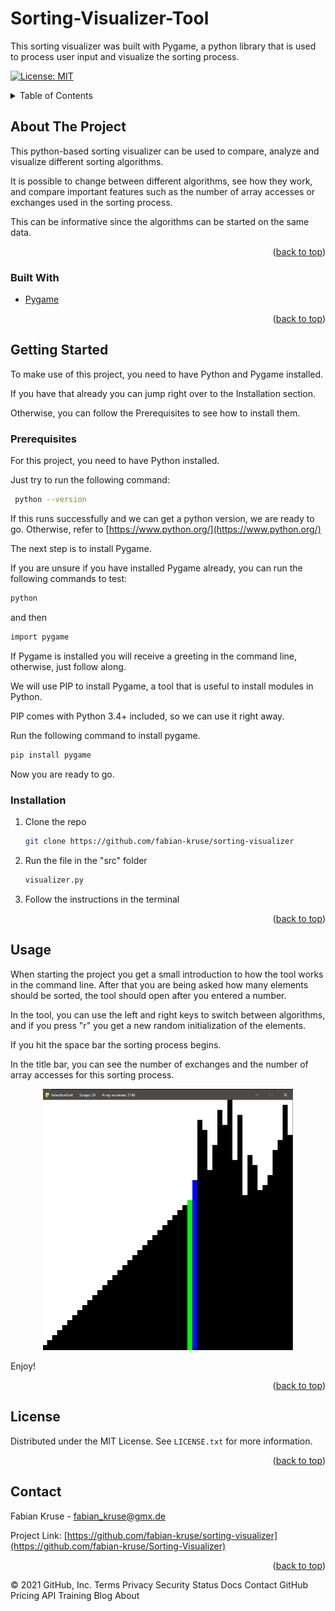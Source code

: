 # Sorting-Visualizer-Tool

This sorting visualizer was built with Pygame, a python library that is used to process user input and visualize the sorting process.
 
   
<div id="top"></div>


[![License: MIT](https://img.shields.io/badge/License-MIT-yellow.svg)](https://opensource.org/licenses/MIT)


<!-- TABLE OF CONTENTS -->
<details>
  <summary>Table of Contents</summary>
  <ol>
    <li>
      <a href="#about-the-project">About The Project</a>
      <ul>
        <li><a href="#built-with">Built With</a></li>
      </ul>
    </li>
    <li>
      <a href="#getting-started">Getting Started</a>
      <ul>
        <li><a href="#prerequisites">Prerequisites</a></li>
        <li><a href="#installation">Installation</a></li>
      </ul>
    </li>
    <li><a href="#license">License</a></li>
    <li><a href="#contact">Contact</a></li>
  </ol>
</details>



<!-- ABOUT THE PROJECT -->
## About The Project

This python-based sorting visualizer can be used to compare, analyze and visualize different sorting algorithms.

It is possible to change between different algorithms, see how they work, and compare important features such as the number of array accesses or exchanges used in the sorting process.

This can be informative since the algorithms can be started on the same data.

<p align="right">(<a href="#top">back to top</a>)</p>

### Built With

* [Pygame](https://www.pygame.org/)

<p align="right">(<a href="#top">back to top</a>)</p>



<!-- GETTING STARTED -->
## Getting Started

To make use of this project, you need to have Python and Pygame installed.

If you have that already you can jump right over to the Installation section.

Otherwise, you can follow the Prerequisites to see how to install them.

### Prerequisites

For this project, you need to have Python installed. 

Just try to run the following command: 
```sh
 python --version
```
 If this runs successfully and we can get a python version, we are ready to go.
 Otherwise, refer to [https://www.python.org/](https://www.python.org/)
 
 The next step is to install Pygame.
 
 If you are unsure if you have installed Pygame already, you can run the following commands to test:
 ```sh
 python
 ```
 and then 
 ```sh
 import pygame
 ```
 If Pygame is installed you will receive a greeting in the command line, otherwise, just follow along.
 
 We will use PIP to install Pygame, a tool that is useful to install modules in Python.
 
 PIP comes with Python 3.4+ included, so we can use it right away.
 
 Run the following command to install pygame. 
 ```sh 
 pip install pygame
 ```
 Now you are ready to go.
 

### Installation

1. Clone the repo
   ```sh
   git clone https://github.com/fabian-kruse/sorting-visualizer
   ```
2. Run the file in the "src" folder
   ```sh
   visualizer.py
   ```
3. Follow the instructions in the terminal
<p align="right">(<a href="#top">back to top</a>)</p>



<!-- USAGE EXAMPLES -->
## Usage

When starting the project you get a small introduction to how the tool works in the command line.
After that you are being asked how many elements should be sorted, the tool should open after you entered a number.

In the tool, you can use the left and right keys to switch between algorithms, and if you press "r" you get a new random initialization of the elements.

If you hit the space bar the sorting process begins.

In the title bar, you can see the number of exchanges and the number of array accesses for this sorting process.
 
 <p align="center">
  <img src="./images/example.png" width="400" title="example of tool">
</p>
 
Enjoy!

<p align="right">(<a href="#top">back to top</a>)</p>



<!-- LICENSE -->
## License

Distributed under the MIT License. See `LICENSE.txt` for more information.

<p align="right">(<a href="#top">back to top</a>)</p>



<!-- CONTACT -->
## Contact

Fabian Kruse - fabian_kruse@gmx.de

Project Link: [https://github.com/fabian-kruse/sorting-visualizer](https://github.com/fabian-kruse/Sorting-Visualizer)

<p align="right">(<a href="#top">back to top</a>)</p>

© 2021 GitHub, Inc.
Terms
Privacy
Security
Status
Docs
Contact GitHub
Pricing
API
Training
Blog
About
